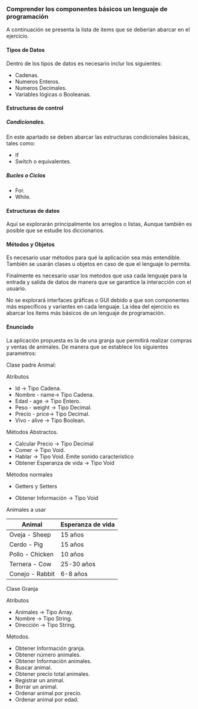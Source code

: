 ### Comprender los componentes básicos un lenguaje de programación

A continuación se presenta la lista de items que se deberían abarcar en el ejercicio.

#### Tipos de Datos

Dentro de los tipos de datos es necesario inclur los siguientes:

- Cadenas.
- Numeros Enteros.
- Numeros Decimales.
- Variables lógicas o Booleanas.

#### Estructuras de control

##### Condicionales.

En este apartado se deben abarcar las estructuras condicionales básicas, tales como:

- If
- Switch o equivalentes.

##### Bucles o Ciclos

- For.
- While.

#### Estructuras de datos

Aquí se explorarán principalmente los arreglos o listas, Aunque también es posible que se estudie los diccionarios.

#### Métodos y Objetos

Es necesario usar métodos para qué la aplicación sea más entendible. También se usarán clases u objetos en caso de que el lenguaje lo permita.

Finalmente es necesario usar los metodos que usa cada lenguaje para la entrada y salida de datos de manera que se garantice la interacción con el usuario.

No se explorará interfaces gráficas o GUI debido a que son componentes más específicos y variantes en cada lenguaje. La idea del ejercicio es abarcar los ítems más básicos de un lenguaje de programación.

#### Enunciado

La aplicación propuesta es la de una granja que permitirá realizar compras y ventas de animales. De manera que se establece los siguientes parametros:

Clase padre Animal:

Atributos

- Id -> Tipo Cadena.
- Nombre - name-> Tipo Cadena.
- Edad - age -> Tipo Entero.
- Peso - weight -> Tipo Decimal.
- Precio - price-> Tipo Decimal.
- Vivo - alive -> Tipo Boolean.

Métodos Abstractos.

- Calcular Precio -> Tipo Decimal
- Comer -> Tipo Void.
- Hablar -> Tipo Void. Emite sonido característico
- Obtener Esperanza de vida -> Tipo Void

Métodos normales

- Getters y Setters


- Obtener Información -> Tipo Void

Animales a usar

| Animal          | Esperanza de vida |
| --------------- | ----------------- |
| Oveja - Sheep   | 15 años           |
| Cerdo - Pig     | 15 años           |
| Pollo - Chicken | 10 años           |
| Ternera - Cow   | 25-30 años        |
| Conejo - Rabbit | 6-8 años          |

Clase Granja

Atributos

- Animales -> Tipo Array.
- Nombre -> Tipo String.
- Dirección -> Tipo String.

Métodos.

- Obtener Información granja.
- Obtener número animales.
- Obtener Información animales.
- Buscar animal.
- Obtener precio total animales.
- Registrar un animal.
- Borrar un animal.
- Ordenar animal por precio.
- Ordenar animal por edad.
